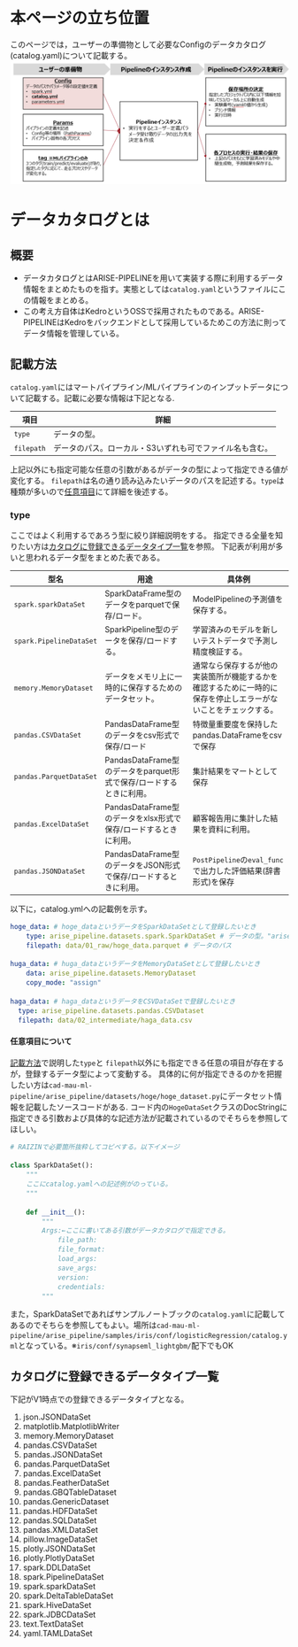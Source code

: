 
# 本ページの立ち位置
このページでは，ユーザーの準備物として必要なConfigのデータカタログ(catalog.yaml)について記載する。
![Configの立ち位置](config_catalog_position.png)

# データカタログとは
## 概要
- データカタログとはARISE-PIPELINEを用いて実装する際に利用するデータ情報をまとめたものを指す。実態としては`catalog.yaml`というファイルにこの情報をまとめる。
- この考え方自体はKedroというOSSで採用されたものである。ARISE-PIPELINEはKedroをバックエンドとして採用しているためこの方法に則ってデータ情報を管理している。

## 記載方法
`catalog.yaml`にはマートパイプライン/MLパイプラインのインプットデータについて記載する。記載に必要な情報は下記となる.

| 項目 | 詳細 | 
|-----|-----|
| `type` | データの型。 |
| `filepath` | データのパス。ローカル・S3いずれも可でファイル名も含む。 |

上記以外にも指定可能な任意の引数があるがデータの型によって指定できる値が変化する。
`filepath`は名の通り読み込みたいデータのパスを記述する。`type`は種類が多いので[任意項目](#任意項目について)にて詳細を後述する。
### type
ここではよく利用するであろう型に絞り詳細説明をする。
指定できる全量を知りたい方は[カタログに登録できるデータタイプ一覧](#カタログに登録できるデータタイプ一覧)を参照。
下記表が利用が多いと思われるデータ型をまとめた表である。

| 型名 | 用途|具体例 |
|-----|-----|-----|
| `spark.sparkDataSet` | SparkDataFrame型のデータをparquetで保存/ロード。|ModelPipelineの予測値を保存する。| 
| `spark.PipelineDataSet` | SparkPipeline型のデータを保存/ロードする。 | 学習済みのモデルを新しいテストデータで予測し精度検証する。|
| `memory.MemoryDataset ` | データをメモリ上に一時的に保存するためのデータセット。|通常なら保存するが他の実装箇所が機能するかを確認するために一時的に保存を停止しエラーがないことをチェックする。 |
| `pandas.CSVDataSet` | PandasDataFrame型のデータをcsv形式で保存/ロード|特徴量重要度を保持したpandas.DataFrameをcsvで保存  |
| `pandas.ParquetDataSet` | PandasDataFrame型のデータをparquet形式で保存/ロードするときに利用。 |集計結果をマートとして保存 |
| `pandas.ExcelDataSet` | PandasDataFrame型のデータをxlsx形式で保存/ロードするときに利用。 |顧客報告用に集計した結果を資料に利用。|
| `pandas.JSONDataSet` | PandasDataFrame型のデータをJSON形式で保存/ロードするときに利用。 |`PostPipeline`の`eval_func`で出力した評価結果(辞書形式)を保存 |


以下に，catalog.ymlへの記載例を示す。
```yaml
hoge_data: # hoge_dataというデータをSparkDataSetとして登録したいとき 
    type: arise_pipeline.datasets.spark.SparkDataSet # データの型。"arise_pipeline.datasets."もつけること
    filepath: data/01_raw/hoge_data.parquet # データのパス

huga_data: # huga_dataというデータをMemoryDataSetとして登録したいとき
    data: arise_pipeline.datasets.MemoryDataset
    copy_mode: "assign"

haga_data: # haga_dataというデータをCSVDataSetで登録したいとき
  type: arise_pipeline.datasets.pandas.CSVDataset
  filepath: data/02_intermediate/haga_data.csv

```
#### 任意項目について
[記載方法](#記載方法)で説明した`type`と `filepath`以外にも指定できる任意の項目が存在するが，登録するデータ型によって変動する。
具体的に何が指定できるのかを把握したい方は`cad-mau-ml-pipeline/arise_pipeline/datasets/hoge/hoge_dataset.py`にデータセット情報を記載したソースコードがある. コード内の`HogeDataSet`クラスのDocStringに指定できる引数および具体的な記述方法が記載されているのでそちらを参照してほしい。

```python
# RAIZINで必要箇所抜粋してコピペする。以下イメージ

class SparkDataSet():
    """
    ここにcatalog.yamlへの記述例がのっている。
    """

    def __init__():
        """
        Args:←ここに書いてある引数がデータカタログで指定できる。
            file_path:
            file_format:
            load_args:
            save_args:
            version:
            credentials:
        """
```
また，SparkDataSetであればサンプルノートブックの`catalog.yaml`に記載してあるのでそちらを参照してもよい。場所は`cad-mau-ml-pipeline/arise_pipeline/samples/iris/conf/logisticRegression/catalog.yml`となっている。※`iris/conf/synapseml_lightgbm/`配下でもOK

## カタログに登録できるデータタイプ一覧
下記がV1時点での登録できるデータタイプとなる。
1. json.JSONDataSet
2. matplotlib.MatplotlibWriter
3. memory.MemoryDataset
4. pandas.CSVDataSet
5. pandas.JSONDataSet
6. pandas.ParquetDataSet
7. pandas.ExcelDataSet
8. pandas.FeatherDataSet
9. pandas.GBQTableDataset
10. pandas.GenericDataset
11. pandas.HDFDataSet
12. pandas.SQLDataSet
13. pandas.XMLDataSet
14. pillow.ImageDataSet
15. plotly.JSONDataSet
16. plotly.PlotlyDataSet
17. spark.DDLDataSet
18. spark.PipelineDataSet
19. spark.sparkDataSet
20. spark.DeltaTableDataSet
21. spark.HiveDataSet
22. spark.JDBCDataSet
23. text.TextDataSet
24. yaml.TAMLDataSet